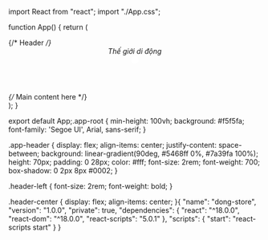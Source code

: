 import React from "react";
import "./App.css";

function App() {
  return (
    <div className="app-root">
      {/* Header */}
      <header className="app-header">
        <div className="header-left">
          Thế giới di động
        </div>
        <div className="header-center">
          <svg height="18" width="18" fill="white" viewBox="0 0 24 24">
            <circle cx="12" cy="12" r="10" />
          </svg>
        </div>
      </header>
      {/* Main content here */}
    </div>
  );
}

export default App;.app-root {
  min-height: 100vh;
  background: #f5f5fa;
  font-family: 'Segoe UI', Arial, sans-serif;
}

.app-header {
  display: flex;
  align-items: center;
  justify-content: space-between;
  background: linear-gradient(90deg, #5468ff 0%, #7a39fa 100%);
  height: 70px;
  padding: 0 28px;
  color: #fff;
  font-size: 2rem;
  font-weight: 700;
  box-shadow: 0 2px 8px #0002;
}

.header-left {
  font-size: 2rem;
  font-weight: bold;
}

.header-center {
  display: flex;
  align-items: center;
}{
  "name": "dong-store",
  "version": "1.0.0",
  "private": true,
  "dependencies": {
    "react": "^18.0.0",
    "react-dom": "^18.0.0",
    "react-scripts": "5.0.1"
  },
  "scripts": {
    "start": "react-scripts start"
  }
}
